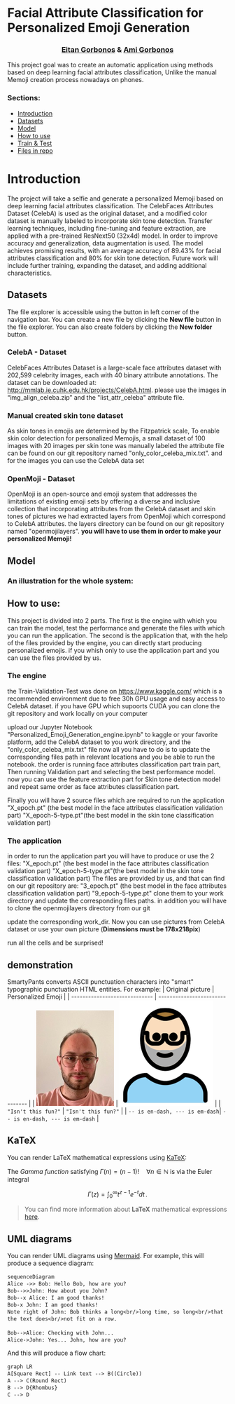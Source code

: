 # Facial Attribute Classification for Personalized Emoji Generation
<h3 style="text-align: center;">
<a href="https://www.linkedin.com/in/eitan-gorbonos/">Eitan Gorbonos</a> & 
<a href="https://www.linkedin.com/in/ami-gorbonos/">Ami Gorbonos</a>
</h3>

This project goal was to create an automatic application using methods based on deep learning facial attributes classification, Unlike the manual Memoji creation process nowadays on phones.

### Sections:
* [Introduction](#Introduction)
* [Datasets](#datasets)
* [Model](#model)
* [How to use](#how-to-use)
* [Train & Test](#train--test)
* [Files in repo](#files-in-the-repository)

# Introduction

The project will take a selfie and generate a personalized Memoji based on deep learning facial attributes classification. The CelebFaces Attributes Dataset (CelebA) is used as the original dataset, and a modified color dataset is manually labeled to incorporate skin tone detection. Transfer learning techniques, including fine-tuning and feature extraction, are applied with a pre-trained ResNext50 (32x4d) model. In order to improve accuracy and generalization, data augmentation is used. The model achieves promising results, with an average accuracy of 89.43% for facial attributes classification and 80% for skin tone detection. Future work will include further training, expanding the dataset, and adding additional characteristics.

## Datasets

The file explorer is accessible using the button in left corner of the navigation bar. You can create a new file by clicking the **New file** button in the file explorer. You can also create folders by clicking the **New folder** button.

### CelebA - Dataset
CelebFaces Attributes Dataset is a large-scale face attributes dataset with 202,599 celebrity images, each with 40 binary attribute annotations.
The dataset can be downloaded at: http://mmlab.ie.cuhk.edu.hk/projects/CelebA.html. please use the images in “img_align_celeba.zip” and the  "list_attr_celeba" attribute file.

### Manual created skin tone dataset
As skin tones in emojis are determined by the Fitzpatrick scale, To enable skin color detection for personalized Memojis, a small dataset of 100 images with 20 images per skin tone was manually labeled
the attribute file can be found on our git repository named "only_color_celeba_mix.txt". and for the images you can use the CelebA data set

### OpenMoji - Dataset
OpenMoji is an open-source and emoji system that addresses the limitations of existing emoji sets by offering a diverse and inclusive collection that incorporating attributes from the CelebA dataset and skin tones of pictures
we had extracted layers from OpenMoji which correspond to CelebA attributes.
the layers directory can be found on our git repository named "openmojilayers". 
**you will have to use them in order to make your personalized Memoji!**


## Model
### An illustration for the whole system:


## How to use:
This project is divided into 2 parts. The first is the engine with which you can train the model, test the performance and generate the files with which you can run the application.  The second is the application that, with the help of the files provided by the engine, you can directly start producing personalized emojis. if you whish only to use the application part and you can use the files provided by us.

### The engine 
the Train-Validation-Test was done on https://www.kaggle.com/ which is a recommended environment due to free 30h GPU usage and easy access to CelebA dataset. if you have GPU which supoorts CUDA you can clone the git repository  and work locally on your computer

upload our Jupyter Notebook "Personalized_Emoji_Generation_engine.ipynb" to kaggle or your favorite platform, add the CelebA dataset to you work directory, and the "only_color_celeba_mix.txt" file
now all you have to do is to update the corresponding files path in relevant locations and you be able to run the notebook.
the order is running  face attributes classification part train part, Then running Validation part and selecting the best performance model. now you can use the feature extraction part for Skin tone detection model and repeat same order as face attributes classification part.

Finally you will have 2 source files which are required to run the application
"X_epoch.pt" (the best model in the face attributes classification validation part)
"X_epoch-5-type.pt"(the best model in the skin tone classification validation part)

### The application 
 in order to run the application part you will have to produce or use the 2 files:
"X_epoch.pt" (the best model in the face attributes classification validation part)
"X_epoch-5-type.pt"(the best model in the skin tone classification validation part)
The files are provided by us, and that can find on our git repository are:
"3_epoch.pt" (the best model in the face attributes classification validation part)
"9_epoch-5-type.pt"
clone them to your work directory and update the corresponding files paths. in addition you will have to clone the openmojilayers directory from our git

update the corresponding work_dir. 
Now you can use pictures from CelebA dataset or use your own picture 
(**Dimensions must be 178x218pix**)

run all the cells and be surprised! 
## demonstration 






SmartyPants converts ASCII punctuation characters into "smart" typographic punctuation HTML entities. For example:
| Original picture              | Personalized Emoji              |
| ----------------------------- | ------------------------------- |
| ![](./misc/ami.jpeg)          | ![](./misc/ami-emoji.png)        |
| `"Isn't this fun?"`           | `"Isn't this fun?"`             |
| `-- is en-dash, --- is em-dash`| `-- is en-dash, --- is em-dash` |

## KaTeX

You can render LaTeX mathematical expressions using [KaTeX](https://khan.github.io/KaTeX/):

The *Gamma function* satisfying $\Gamma(n) = (n-1)!\quad\forall n\in\mathbb N$ is via the Euler integral

$$
\Gamma(z) = \int_0^\infty t^{z-1}e^{-t}dt\,.
$$

> You can find more information about **LaTeX** mathematical expressions [here](http://meta.math.stackexchange.com/questions/5020/mathjax-basic-tutorial-and-quick-reference).


## UML diagrams

You can render UML diagrams using [Mermaid](https://mermaidjs.github.io/). For example, this will produce a sequence diagram:

```mermaid
sequenceDiagram
Alice ->> Bob: Hello Bob, how are you?
Bob-->>John: How about you John?
Bob--x Alice: I am good thanks!
Bob-x John: I am good thanks!
Note right of John: Bob thinks a long<br/>long time, so long<br/>that the text does<br/>not fit on a row.

Bob-->Alice: Checking with John...
Alice->John: Yes... John, how are you?
```

And this will produce a flow chart:

```mermaid
graph LR
A[Square Rect] -- Link text --> B((Circle))
A --> C(Round Rect)
B --> D{Rhombus}
C --> D
```
